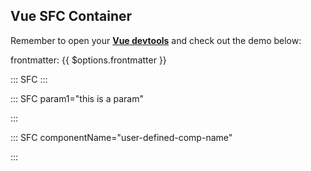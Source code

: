 ## Vue SFC Container

Remember to open your **[Vue devtools](https://github.com/vuejs/vue-devtools)** and check out the demo below:

<p>frontmatter: {{ $options.frontmatter }}</p>

::: SFC
<template>
  <div>
    <h3>Hello World</h3>
    <h4>This is a Static template</h4>
  </div>
</template>
:::


::: SFC param1="this is a param"
<script>
  import now from 'lodash-es/now'
  export default {
    name: 'VueSFCContainer',

    data () {
      return {
        count: 0
      }
    },

    computed: {
      lastOptInfo () {
        return `At ${now()}, count is ${this.count}`
      }
    }
  }
</script>

<template>
  <div class="vue-sfc-container">
    <p>This is a embedded Vue SFC: </p>
    <p>Last Opt: <strong>{{lastOptInfo}}</strong></p>
    <p>
      Counter: <input type="number" v-model="count" placeholder="input count" readonly>
      <button @click="count++">+</button><button @click="count = Math.max(0, count - 1)">-</button>
    </p>
  </div>
</template>

<style>
  .vue-sfc-container {
    margin-top: 1em;
  }

  .vue-sfc-container > p {
    font-weight: bold;
  }

  .vue-sfc-container span {
    font-weight: normal;
  }
</style>
:::


::: SFC componentName="user-defined-comp-name"
<script>
  import pick from 'lodash-es/pick'
  export default {
    data () {
      return {
        obj: {
          prop1: 'value of property 1',
          prop2: 'value of property 2',
          prop3: 'value of property 3'
        }
      }
    },

    computed: {
      pickedObj () {
        return pick(this.obj, ['prop2', 'prop3'])
      }
    }
  }
</script>
<template>
  <section class="pick-demo">
    <h3>Stylus Decorated: </h3>
    <p>pickedObject: {{ JSON.stringify(pickedObj) }}</p>
  </section>
</template>
<style lang="stylus">
  .pick-demo
    color: DeepPink;
</style>
:::
